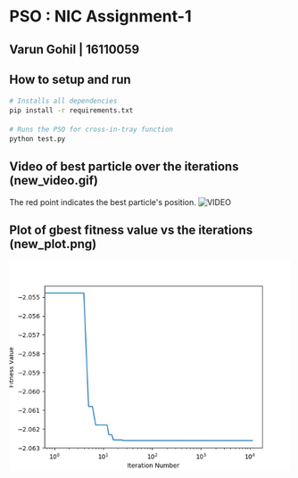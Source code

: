 # PSO : NIC Assignment-1 
## Varun Gohil | 16110059

## How to setup and run
```bash
# Installs all dependencies
pip install -r requirements.txt

# Runs the PSO for cross-in-tray function
python test.py
```

## Video of best particle over the iterations (new_video.gif)
The red point indicates the best particle's position.
![VIDEO](new_video.gif)

## Plot of gbest fitness value vs the iterations (new_plot.png)
![PLOT](new_plot.png)

